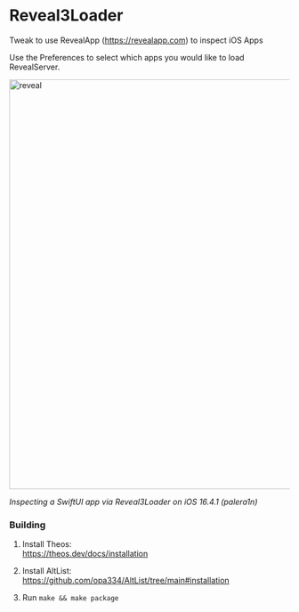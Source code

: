 # Reveal3Loader
Tweak to use RevealApp (https://revealapp.com) to inspect iOS Apps

Use the Preferences to select which apps you would like to load RevealServer.

<img width="736" alt="reveal" src="https://github.com/landonepps/Reveal3Loader/assets/1572318/f94cda5c-e66e-4204-b206-0d51d4d06ddb">

*Inspecting a SwiftUI app via Reveal3Loader on iOS 16.4.1 (palera1n)*

### Building

1. Install Theos:  
https://theos.dev/docs/installation

2. Install AltList:  
https://github.com/opa334/AltList/tree/main#installation

3. Run `make && make package`
